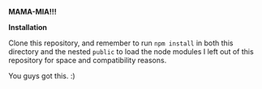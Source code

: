**MAMA-MIA!!!**

**Installation**

Clone this repository, and remember to run `npm install` in both this directory and the nested `public` to load the node modules I left out of this repository for space and compatibility reasons.

You guys got this. :)